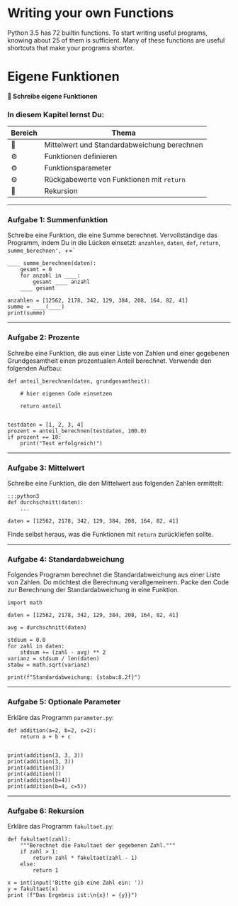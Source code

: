
# Writing your own Functions

Python 3.5 has 72 builtin functions. To start writing useful programs, knowing about 25 of them is sufficient. Many of these functions are useful shortcuts that make your programs shorter.

# Eigene Funktionen

**🎯 Schreibe eigene Funktionen**

### In diesem Kapitel lernst Du:

| Bereich | Thema |
|---------|-------|
| 💼 | Mittelwert und Standardabweichung berechnen |
| ⚙ | Funktionen definieren |
| ⚙ | Funktionsparameter |
| ⚙ | Rückgabewerte von Funktionen mit `return` |
| 🔀 | Rekursion |

----
### Aufgabe 1: Summenfunktion

Schreibe eine Funktion, die eine Summe berechnet. Vervollständige das Programm, indem Du in die Lücken einsetzt: `anzahlen`, `daten`, `def`, `return`, `summe_berechnen', `+=`

    ____ summe_berechnen(daten):
        gesamt = 0
        for anzahl in ____:
            gesamt ____ anzahl
        ____ gesamt

    anzahlen = [12562, 2178, 342, 129, 384, 208, 164, 82, 41]
    summe = ____(____)
    print(summe)

----

### Aufgabe 2: Prozente

Schreibe eine Funktion, die aus einer Liste von Zahlen und einer gegebenen Grundgesamtheit einen prozentualen Anteil berechnet. Verwende den folgenden Aufbau:

    def anteil_berechnen(daten, grundgesamtheit):

        # hier eigenen Code einsetzen

        return anteil


    testdaten = [1, 2, 3, 4]
    prozent = anteil_berechnen(testdaten, 100.0)
    if prozent == 10:
        print("Test erfolgreich!")

----

### Aufgabe 3: Mittelwert

Schreibe eine Funktion, die den Mittelwert aus folgenden Zahlen ermittelt:

    :::python3
    def durchschnitt(daten):
        ...

    daten = [12562, 2178, 342, 129, 384, 208, 164, 82, 41]

Finde selbst heraus, was die Funktionen mit `return` zurückliefen sollte.

----

### Aufgabe 4: Standardabweichung

Folgendes Programm berechnet die Standardabweichung aus einer Liste von Zahlen.
Do möchtest die Berechnung verallgemeinern. Packe den Code zur Berechnung der Standardabweichung in eine Funktion.

    import math

    daten = [12562, 2178, 342, 129, 384, 208, 164, 82, 41]

    avg = durchschnitt(daten)

    stdsum = 0.0
    for zahl in daten:
        stdsum += (zahl - avg) ** 2
    varianz = stdsum / len(daten)
    stabw = math.sqrt(varianz)

    print(f"Standardabweichung: {stabw:8.2f}")

----

### Aufgabe 5: Optionale Parameter

Erkläre das Programm `parameter.py`:

    def addition(a=2, b=2, c=2):
        return a + b + c


    print(addition(3, 3, 3))
    print(addition(3, 3))
    print(addition(3))
    print(addition())
    print(addition(b=4))
    print(addition(b=4, c=5))

----

### Aufgabe 6: Rekursion

Erkläre das Programm `fakultaet.py`:

    def fakultaet(zahl):
        """Berechnet die Fakultaet der gegebenen Zahl."""
        if zahl > 1:
            return zahl * fakultaet(zahl - 1)
        else:
            return 1

    x = int(input('Bitte gib eine Zahl ein: '))
    y = fakultaet(x)
    print (f"Das Ergebnis ist:\n{x}! = {y}}")
